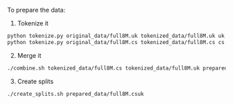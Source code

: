 To prepare the data:
1. Tokenize it
```bash
python tokenize.py original_data/full8M.uk tokenized_data/full8M.uk uk
python tokenize.py original_data/full8M.cs tokenized_data/full8M.cs cs
```
2. Merge it
```bash
./combine.sh tokenized_data/full8M.cs tokenized_data/full8M.uk prepared_data/full8M.csuk
```
3. Create splits
```bash
./create_splits.sh prepared_data/full8M.csuk
```